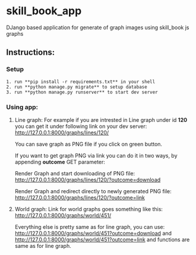# skill_book_app
DJango based application for generate of graph images using skill_book js graphs 

## Instructions:

### Setup
    1. run **pip install -r requirements.txt** in your shell
    2. run **python manage.py migrate** to setup database
    3. run **python manage.py runserver** to start dev server

### Using app:
 1. Line graph:
    For example if you are intrested in Line graph under id **120** you can get it under following link on your dev      server:
      http://127.0.0.1:8000/graphs/lines/120/

    You can save graph as PNG file if you click on green button.
    
    If you want to get graph PNG via link you can do it in two ways, by appending **outcome** GET parameter:
      
      Render Graph and start downloading of PNG file: http://127.0.0.1:8000/graphs/lines/120/?outcome=download
      
      Render Graph and redirect directly to newly generated PNG file:  http://127.0.0.1:8000/graphs/lines/120/?outcome=link
      
2.  World graph:
    Link for world graphs goes something like this:
        http://127.0.0.1:8000/graphs/world/451/

    Everything else is pretty same as for line graph, you can use:
    http://127.0.0.1:8000/graphs/world/451?outcome=download and http://127.0.0.1:8000/graphs/world/451?outcome=link and functions are same as for line graph.

